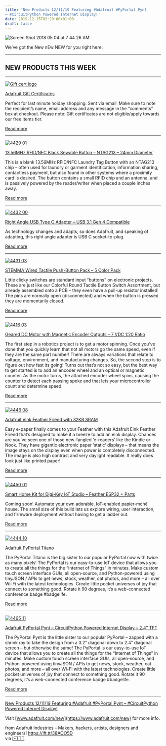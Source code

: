 ```yaml
---
title: 'New Products 12/11/19 Featuring #Adafruit #PyPortal Pynt
– #CircuitPython Powered Internet Display!'
date: 2019-12-15T02:20:00+01:00
draft: false
---
```


![Screen Shot 2018 05 04 at 7 44 26 AM](https://cdn-blog.adafruit.com/uploads/2018/05/Screen-Shot-2018-05-04-at-7.44.26-AM.png "Screen Shot 2018-05-04 at 7.44.26 AM.png")

We’ve got the New nEw NEW for you right here:

* * *

NEW PRODUCTS THIS WEEK
----------------------

* * *

[![Gift cert logo](https://cdn-blog.adafruit.com/uploads/2019/12/gift_cert_logo.png "gift_cert_logo.png")](https://www.adafruit.com/category/14)

[Adafruit Gift Certificates](https://www.adafruit.com/category/14)

Perfect for last minute hoiday shopping. Sent via email! Make sure to note the recipient’s name, email address and any message in the “comments” box at checkout. Please note: Gift certificates are not eligible/apply towards our free items tier.

[Read more](https://www.adafruit.com/category/14)

* * *

[![4429 01](https://cdn-blog.adafruit.com/uploads/2019/12/4429-01.jpg "4429-01.jpg")](https://www.adafruit.com/product/4429)

[13.56MHz RFID/NFC Black Sewable Button – NTAG213 – 24mm Diameter](https://www.adafruit.com/product/4429)

This is a blank 13.56MHz RFID/NFC Laundry Tag Button with an NTAG213 chip – often used for laundry or garment identification, information sharing, contactless payment, but also found in other systems where a proximity card is desired. The button contains a small RFID chip and an antenna, and is passively powered by the reader/writer when placed a couple inches away.

[Read more](https://www.adafruit.com/product/4429)

* * *

[![4432 00](https://cdn-blog.adafruit.com/uploads/2019/12/4432-00.jpg "4432-00.jpg")](https://www.adafruit.com/product/4432)

[Right Angle USB Type C Adapter – USB 3.1 Gen 4 Compatible](https://www.adafruit.com/product/4432)

As technology changes and adapts, so does Adafruit, and speaking of adapting, this right angle adapter is USB C socket-to-plug.

[Read more](https://www.adafruit.com/product/4432)

* * *

[![4431 03](https://cdn-blog.adafruit.com/uploads/2019/12/4431-03.jpg "4431-03.jpg")](https://www.adafruit.com/product/4431)

[STEMMA Wired Tactile Push-Button Pack – 5 Color Pack](https://www.adafruit.com/product/4431)

Little clicky switches are standard input “buttons” on electronic projects. These are just like our Colorful Round Tactile Button Switch Assortment, but already assembled onto a PCB – they even have a pull-up resistor installed! The pins are normally open (disconnected) and when the button is pressed they are momentarily closed.

[Read more](https://www.adafruit.com/product/4431)

* * *

[![4416 03](https://cdn-blog.adafruit.com/uploads/2019/12/4416-03.jpg "4416-03.jpg")](https://www.adafruit.com/product/4416)

[Geared DC Motor with Magnetic Encoder Outputs – 7 VDC 1:20 Ratio](https://www.adafruit.com/product/4416)

The first step in a robotics project is to get a motor spinning. Once you’ve done that you quickly learn that not all motors go the same speed, even if they are the same part number! There are always variations that relate to voltage, environment, and manufacturing changes. So, the second step is to figure out how fast its going! Turns out that’s not so easy, but the best way to get started is to add an encoder wheel and an optical or magnetic counter. As the motor turns, the attached encoder wheel spins, causing the counter to detect each passing spoke and that lets your microcontroller count and determine speed.

[Read more](https://www.adafruit.com/product/4416)

* * *

[![4446 08](https://cdn-blog.adafruit.com/uploads/2019/12/4446-08.jpg "4446-08.jpg")](https://www.adafruit.com/product/4446)

[Adafruit eInk Feather Friend with 32KB SRAM](https://www.adafruit.com/product/4446)

Easy e-paper finally comes to your Feather with this Adafruit EInk Feather Friend that’s designed to make it a breeze to add an eInk display. Chances are you’ve seen one of those new-fangled ‘e-readers’ like the Kindle or Nook. They have gigantic electronic paper ‘static’ displays – that means the image stays on the display even when power is completely disconnected. The image is also high contrast and very daylight readable. It really does look just like printed paper!

[Read more](https://www.adafruit.com/product/4446)

* * *

[![4450 01](https://cdn-blog.adafruit.com/uploads/2019/12/4450-01.jpg "4450-01.jpg")](https://www.adafruit.com/product/4450)

[Smart Home Kit for Digi-Key IoT Studio – Feather ESP32 + Parts](https://www.adafruit.com/product/4450)

Coming soon! Automate your own adorable, IoT-enabled papier-mché house. The small size of this build lets us explore wiring, user interaction, and firmware deployment without having to get a ladder out.

[Read more](https://www.adafruit.com/product/4450)

* * *

[![4444 10](https://cdn-blog.adafruit.com/uploads/2019/12/4444-10.jpg "4444-10.jpg")](https://www.adafruit.com/product/4444)

[Adafruit PyPortal Titano](https://www.adafruit.com/product/4444)

The PyPortal Titano is the big sister to our popular PyPortal now with twice as many pixels! The PyPortal is our easy-to-use IoT device that allows you to create all the things for the “Internet of Things” in minutes. Make custom touch screen interface GUIs, all open-source, and Python-powered using tinyJSON / APIs to get news, stock, weather, cat photos, and more – all over Wi-Fi with the latest technologies. Create little pocket universes of joy that connect to something good. Rotate it 90 degrees, it’s a web-connected conference badge #badgelife.

[Read more](https://www.adafruit.com/product/4444)

* * *

[![4465 11](https://cdn-blog.adafruit.com/uploads/2019/12/4465-11.jpg "4465-11.jpg")](https://www.adafruit.com/product/4465)

[Adafruit PyPortal Pynt – CircuitPython Powered Internet Display – 2.4″ TFT](https://www.adafruit.com/product/4465)

The PyPortal Pynt is the little sister to our popular PyPortal – zapped with a shrink ray to take the design from a 3.2″ diagonal down to 2.4″ diagonal screen – but otherwise the same! The PyPortal is our easy-to-use IoT device that allows you to create all the things for the “Internet of Things” in minutes. Make custom touch screen interface GUIs, all open-source, and Python-powered using tinyJSON / APIs to get news, stock, weather, cat photos, and more – all over Wi-Fi with the latest technologies. Create little pocket universes of joy that connect to something good. Rotate it 90 degrees, it’s a web-connected conference badge #badgelife.

[Read more](https://www.adafruit.com/product/4465)

* * *

[New Products 12/11/19 Featuring #Adafruit #PyPortal Pynt – #CircuitPython Powered Internet Display!](https://youtu.be/Xtxz65hct_s)

Visit [www.adafruit.com/new](https://www.adafruit.com/new) for more info.

  
  
from Adafruit Industries – Makers, hackers, artists, designers and engineers! https://ift.tt/38AOO5D  
via [IFTTT](https://ifttt.com/?ref=da&site=blogger)